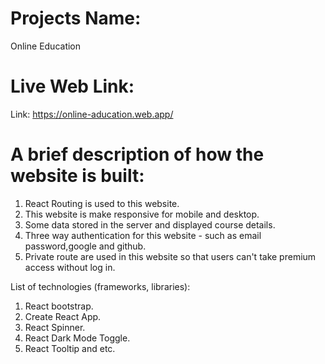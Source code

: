 # Projects Name:
Online Education
# Live Web Link:
Link: https://online-aducation.web.app/
# A brief description of how the website is built:
1. React Routing is used to this website.
2. This website is make responsive for mobile and desktop.
3. Some data stored in the server and displayed course details.
4. Three way authentication for this website - such as email password,google and github.
5. Private route are used in this website so that users can't take premium access without log in.

List of technologies (frameworks, libraries):
1. React bootstrap.
2. Create React App.
3. React Spinner.
4. React Dark Mode Toggle.
5. React Tooltip and etc.